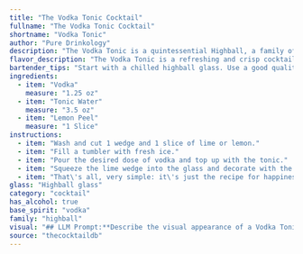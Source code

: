 ```yaml
---
title: "The Vodka Tonic Cocktail"
fullname: "The Vodka Tonic Cocktail"
shortname: "Vodka Tonic"
author: "Pure Drinkology"
description: "The Vodka Tonic is a quintessential Highball, a family of long, refreshing drinks built on a base spirit and a mixer.  Originating in the early 20th century, the Vodka Tonic combines the clean taste of vodka with the effervescent bitterness of tonic water, garnished with a citrus twist. "
flavor_description: "The Vodka Tonic is a refreshing and crisp cocktail.  The vodka provides a clean, neutral base, while the tonic water offers a slightly bitter, quinine-forward flavor with a hint of sweetness.  The lemon peel adds a subtle citrus aroma and a touch of tartness that balances the sweetness.  The result is a light, refreshing drink that is perfect for any occasion. "
bartender_tips: "Start with a chilled highball glass. Use a good quality vodka, and don't over-pour. A light hand with the tonic is key - you want it to be bubbly, not watery. A gentle squeeze of lemon peel releases oils, giving the drink a bright citrus aroma.  No need to muddle - a simple garnish of a lemon twist adds elegance. "
ingredients:
  - item: "Vodka"
    measure: "1.25 oz"
  - item: "Tonic Water"
    measure: "3.5 oz"
  - item: "Lemon Peel"
    measure: "1 Slice"
instructions:
  - item: "Wash and cut 1 wedge and 1 slice of lime or lemon."
  - item: "Fill a tumbler with fresh ice."
  - item: "Pour the desired dose of vodka and top up with the tonic."
  - item: "Squeeze the lime wedge into the glass and decorate with the slice."
  - item: "That\'s all, very simple: it\'s just the recipe for happiness!."
glass: "Highball glass"
category: "cocktail"
has_alcohol: true
base_spirit: "vodka"
family: "highball"
visual: "## LLM Prompt:**Describe the visual appearance of a Vodka Tonic cocktail. Imagine a tall, clear glass filled with the drink. Focus on the following aspects:*** **Color:** What is the overall color of the drink? Is it transparent, slightly cloudy, or has a distinct hue?* **Clarity:** Is the drink crystal clear, or does it have any subtle haze or bubbles?* **Layers:** Are there distinct layers within the drink, or is it homogeneous? * **Garnish:**  How does the lemon peel garnish affect the visual appeal? Consider its color, shape, and placement. * **Ice:** How does the ice in the glass contribute to the visual experience? Is it crushed, cubed, or a combination? * **Glassware:** What kind of glass does the Vodka Tonic typically reside in? How does the shape of the glass enhance its appearance? **Be descriptive and evocative in your language, painting a picture of this classic cocktail's visual charm.** "
source: "thecocktaildb"
---
```


